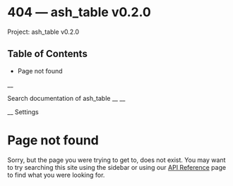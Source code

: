 # 404 — ash_table v0.2.0

Project: ash_table v0.2.0

## Table of Contents

- Page not found

__

Search documentation of ash_table __ __

__ Settings

#  Page not found

Sorry, but the page you were trying to get to, does not exist. You may want to try searching this site using the sidebar or using our [API Reference](external_link) page to find what you were looking for.
